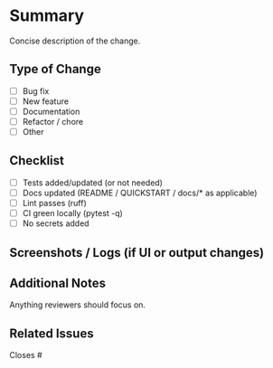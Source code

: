 # Summary

Concise description of the change.

## Type of Change

- [ ] Bug fix
- [ ] New feature
- [ ] Documentation
- [ ] Refactor / chore
- [ ] Other

## Checklist

- [ ] Tests added/updated (or not needed)
- [ ] Docs updated (README / QUICKSTART / docs/* as applicable)
- [ ] Lint passes (ruff)
- [ ] CI green locally (pytest -q)
- [ ] No secrets added

## Screenshots / Logs (if UI or output changes)

## Additional Notes

Anything reviewers should focus on.

## Related Issues

Closes #